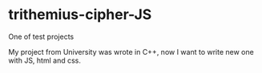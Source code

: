 # trithemius-cipher-JS
One of test projects

My project from University was wrote in C++, now I want to write new one with JS, html and css.
